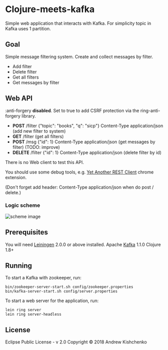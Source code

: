 # Clojure-meets-kafka

Simple web application that interacts with Kafka.
For simplicity topic in Kafka uses 1 partition.

## Goal

Simple message filtering system.
Create and collect messages by filter.

* Add filter
* Delete filter
* Get all filters
* Get messages by filter

## Web API

:anti-forgery **disabled**. Set to true to add CSRF protection via the ring-anti-forgery library.


* **POST** /filter {"topic": "books", "q": "sicp"} Content-Type	application/json
(add new filter to system)
* **GET** /filter
(get all filters)
* **POST** /msg {"id": 1} Content-Type application/json
(get messages by filter) (TODO: improve)
* **DELETE** /filter {"id": 1} Content-Type	application/json
(delete filter by id)

There is no Web client to test this API.

You should use some debug tools, e.g. [Yet Another REST Client](https://github.com/paulhitz/yet-another-rest-client) chrome extension.

(Don't forget add header: Content-Type application/json when do post / delete.)

### Logic scheme

![scheme image](https://i.imgur.com/7xcj6HA.png?1)

## Prerequisites

You will need [Leiningen](https://leiningen.org/) 2.0.0 or above installed.
Apache [Kafka](https://kafka.apache.org/) 1.1.0
Clojure 1.8+

[leiningen]: https://github.com/technomancy/leiningen

## Running

To start a Kafka with zookeeper, run:

    bin/zookeeper-server-start.sh config/zookeeper.properties
    bin/kafka-server-start.sh config/server.properties

To start a web server for the application, run:

    lein ring server
    lein ring server-headless

## License

Eclipse Public License - v 2.0
Copyright © 2018 Andrew Kishchenko

